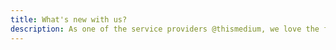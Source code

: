```yaml
---
title: What's new with us?
description: As one of the service providers @thismedium, we love the feedback they from our customers. It helps us improve our services as well as our partners. Keep up to date with the new releases here.
---
```

